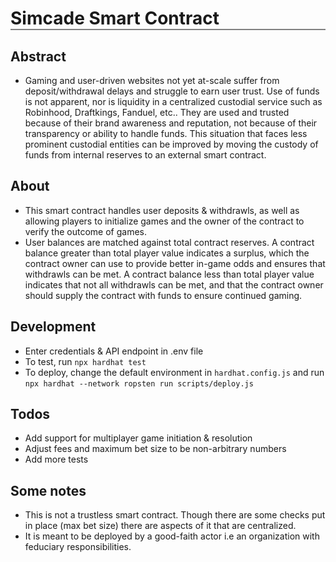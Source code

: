 <h1 style="border-bottom: 2px solid grey">Simcade Smart Contract</h1>

## Abstract
- Gaming and user-driven websites not yet at-scale suffer from deposit/withdrawal delays and struggle to earn user trust. Use of funds is not apparent, nor is liquidity in a centralized custodial service such as Robinhood, Draftkings, Fanduel, etc.. They are used and trusted because of their brand awareness and reputation, not because of their transparency or ability to handle funds. This situation that faces less prominent custodial entities can be improved by moving the custody of funds from internal reserves to an external smart contract.

## About
- This smart contract handles user deposits & withdrawls, as well as allowing players to initialize games and the owner of the contract to verify the outcome of games.
- User balances are matched against total contract reserves. A contract balance greater than total player value indicates a surplus, which the contract owner can use to provide better in-game odds and ensures that withdrawls can be met. A contract balance less than total player value indicates that not all withdrawls can be met, and that the contract owner should supply the contract with funds to ensure continued gaming.
## Development
- Enter credentials & API endpoint in .env file
- To test, run `npx hardhat test`
- To deploy, change the default environment in `hardhat.config.js` and run `npx hardhat --network ropsten run scripts/deploy.js`

## Todos
- Add support for multiplayer game initiation & resolution
- Adjust fees and maximum bet size to be non-arbitrary numbers
- Add more tests

## Some notes
- This is not a trustless smart contract. Though there are some checks put in place (max bet size) there are aspects of it that are centralized. 
- It is meant to be deployed by a good-faith actor i.e an organization with feduciary responsibilities.
